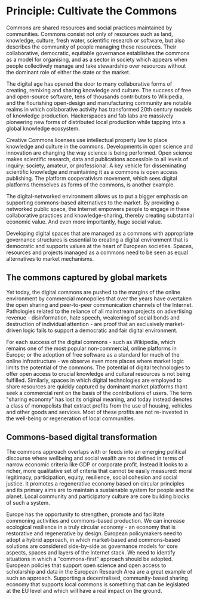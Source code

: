 # Principle: Cultivate the Commons 

Commons are shared resources and social practices maintained by communities. Commons consist not only of resources such as land, knowledge, culture, fresh water, scientific research or software, but also describes the community of people managing these resources. Their collaborative, democratic, equitable governance establishes the commons as a model for organising, and as a sector in society which appears when people collectively manage and take stewardship over resources without the dominant role of either the state or the market.

The digital age has opened the door to many collaborative forms of creating, remixing and sharing knowledge and culture. The success of free and open-source software, tens of thousands contributors to Wikipedia, and the flourishing open-design and manufacturing community are notable realms in which collaborative activity has transformed 20th century models of knowledge production. Hackerspaces and fab labs are massively pioneering new forms of distributed local production while tapping into a global knowledge ecosystem.

Creative Commons licenses use intellectual property law to place knowledge and culture in the commons. Developments in open science and innovation are changing the way science is being performed. Open science makes scientific research, data and publications accessible to all levels of inquiry: society, amateur, or professional. A key vehicle for disseminating scientific knowledge and maintaining it as a commons is open access publishing. The platform cooperativism movement, which sees digital platforms themselves as forms of the commons, is another example.

The digital-networked environment allows us to put a bigger emphasis on supporting commons-based alternatives to the market. By providing a networked public space, the Internet empowers people to engage in these collaborative practices and knowledge-sharing, thereby creating substantial economic value. And even more importantly, huge social value.

Developing digital spaces that are managed as a commons with appropriate governance structures is essential to creating a digital environment that is democratic and supports values at the heart of European societies. Spaces, resources and projects managed as a commons need to be seen as equal alternatives to market mechanisms.

## The commons captured by global markets

Yet today, the digital commons are pushed to the margins of the online environment by commercial monopolies that over the years have overtaken the open sharing and peer-to-peer communication channels of the Internet. Pathologies related to the reliance of all mainstream projects on advertising revenue - disinformation, hate speech, weakening of social bonds and destruction of individual attention - are proof that an exclusively market-driven logic fails to support a democratic and fair digital environment.

For each success of the digital commons - such as Wikipedia, which remains one of the most popular non-commercial, online platforms in Europe; or the adoption of free software as a standard for much of the online infrastructure - we observe even more places where market logic limits the potential of  the commons. The potential of digital technologies to offer open access to crucial knowledge and cultural resources is not being fulfilled. Similarly, spaces in which digital technologies are employed to share resources are quickly captured by dominant market platforms thant seek a commercial rent on the basis of the contributions of users. The term "sharing economy" has lost its original meaning, and today instead denotes  a class of monopolists that extract profits from the use of housing, vehicles and other goods and services. Most of these profits are not re-invested in the well-being or regeneration of local communities.

## Commons-based digital transformation

The commons approach overlaps with or feeds into an emerging political discourse where wellbeing and social wealth are not defined in terms of narrow economic criteria like GDP or corporate profit. Instead it looks to a richer, more qualitative set of criteria that cannot be easily measured: moral legitimacy, participation, equity, resilience, social cohesion and social justice. It promotes a regenerative economy based on circular principles and its primary aims are to maintain a sustainable system for people and the planet. Local community and participatory culture are core building blocks of such a system.

Europe has the opportunity to strengthen, promote and facilitate commoning activities and commons-based production. We can increase ecological resilience in a truly circular economy - an economy that is restorative and regenerative by design. European policymakers need to adopt a hybrid approach, in which market-based and commons-based solutions are considered side-by-side as governance models for core aspects, spaces and layers of the Internet stack. We need to identify situations in which a "commons-first" approach should be adopted. European policies that support open science and open access to scholarship and data in the European Research Area are a great example of such an approach. Supporting a decentralised, community-based sharing economy that supports local commons is something that can be legislated at the EU level and which will have a real impact on the ground.
